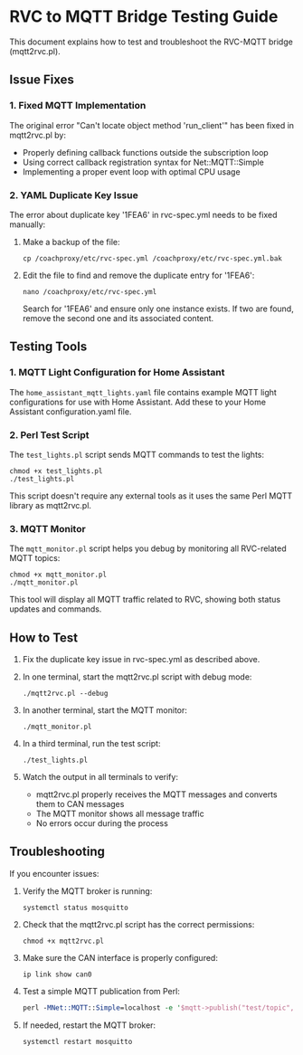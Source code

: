 # RVC to MQTT Bridge Testing Guide

This document explains how to test and troubleshoot the RVC-MQTT bridge (mqtt2rvc.pl).

## Issue Fixes

### 1. Fixed MQTT Implementation

The original error "Can't locate object method 'run_client'" has been fixed in mqtt2rvc.pl by:
- Properly defining callback functions outside the subscription loop
- Using correct callback registration syntax for Net::MQTT::Simple
- Implementing a proper event loop with optimal CPU usage

### 2. YAML Duplicate Key Issue

The error about duplicate key '1FEA6' in rvc-spec.yml needs to be fixed manually:

1. Make a backup of the file:
   ```
   cp /coachproxy/etc/rvc-spec.yml /coachproxy/etc/rvc-spec.yml.bak
   ```

2. Edit the file to find and remove the duplicate entry for '1FEA6':
   ```
   nano /coachproxy/etc/rvc-spec.yml
   ```
   
   Search for '1FEA6' and ensure only one instance exists. If two are found, remove the second one and its associated content.

## Testing Tools

### 1. MQTT Light Configuration for Home Assistant

The `home_assistant_mqtt_lights.yaml` file contains example MQTT light configurations for use with Home Assistant. Add these to your Home Assistant configuration.yaml file.

### 2. Perl Test Script

The `test_lights.pl` script sends MQTT commands to test the lights:

```
chmod +x test_lights.pl
./test_lights.pl
```

This script doesn't require any external tools as it uses the same Perl MQTT library as mqtt2rvc.pl.

### 3. MQTT Monitor

The `mqtt_monitor.pl` script helps you debug by monitoring all RVC-related MQTT topics:

```
chmod +x mqtt_monitor.pl
./mqtt_monitor.pl
```

This tool will display all MQTT traffic related to RVC, showing both status updates and commands.

## How to Test

1. Fix the duplicate key issue in rvc-spec.yml as described above.

2. In one terminal, start the mqtt2rvc.pl script with debug mode:
   ```
   ./mqtt2rvc.pl --debug
   ```

3. In another terminal, start the MQTT monitor:
   ```
   ./mqtt_monitor.pl
   ```

4. In a third terminal, run the test script:
   ```
   ./test_lights.pl
   ```

5. Watch the output in all terminals to verify:
   - mqtt2rvc.pl properly receives the MQTT messages and converts them to CAN messages
   - The MQTT monitor shows all message traffic
   - No errors occur during the process

## Troubleshooting

If you encounter issues:

1. Verify the MQTT broker is running:
   ```
   systemctl status mosquitto
   ```

2. Check that the mqtt2rvc.pl script has the correct permissions:
   ```
   chmod +x mqtt2rvc.pl
   ```

3. Make sure the CAN interface is properly configured:
   ```
   ip link show can0
   ```

4. Test a simple MQTT publication from Perl:
   ```perl
   perl -MNet::MQTT::Simple=localhost -e '$mqtt->publish("test/topic", "test message");'
   ```

5. If needed, restart the MQTT broker:
   ```
   systemctl restart mosquitto